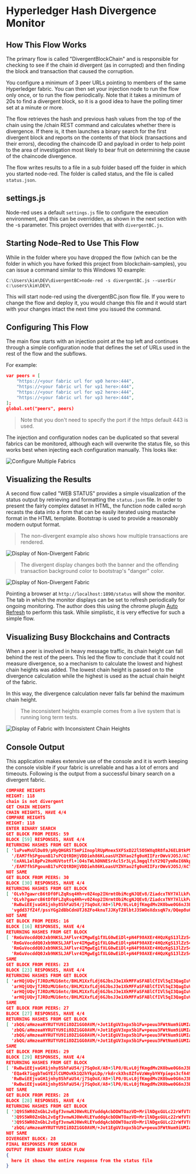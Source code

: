 # Hyperledger Hash Divergence Monitor

## How This Flow Works

The primary flow is called "DivergentBlockChain" and is responsible for checking to see if the chain id divergent (as in corrupted) and then finding the block and transaction that caused the corruption.

You configure a minimum of 3 peer URLs pointing to members of the same Hyperledger fabric. You can then set your injection node to run the flow only once, or to run the flow periodically. Note that it takes a minimum of 20s to find a divergent block, so it is a good idea to have the polling timer set at a minute or more. 

The flow retrieves the hash and previous hash values from the top of the chain using the <url>/chain REST command and calculates whether there is divergence. If there is, it then launches a binary search for the first divergent block and reports on the contents of that block (transactions and their errors), decoding the chaincode ID and payload in order to help point to the area of investigation most likely to bear fruit on determining the cause of the chaincode divergence.

The flow writes results to a file in a sub folder based off the folder in which you started node-red. The folder is called status, and the file is called `status.json`.

## settings.js

Node-red uses a default `settings.js` file to configure the execution environment, and this can be overridden, as shown in the next section with the -s parameter. This project overrides that with `divergentBC.js`.

## Starting Node-Red to Use This Flow

While in the folder where you have dropped the flow (which can be the folder in which you have forked this project from blockchain-samples), you can issue a command similar to this Windows 10 example:

`C:\Users\kim\DEV\divergentBC>node-red -s divergentBC.js --userDir c:\users\kim\DEV\`

This will start node-red using the divergentBC.json flow file. If you were to change the flow and deploy it, you would change this file and it would start with your changes intact the next time you issued the command.

## Configuring This Flow

The main flow starts with an injection point at the top left and continues through a simple configuration node that defines the set of URLs used in the rest of the flow and the subflows.

For example:

``` json
var peers = [
    "https://<your fabric url for vp0 here>:444",
    "https://<your fabric url for vp1 here>:444",
    "https://<your fabric url for vp2 here>:444",
    "https://<your fabric url for vp3 here>:444",
];
global.set("peers", peers)
```

>Note that you don't need to specify the port if the https default 443 is used.

The injection and configuration nodes can be duplicated so that several fabrics can be monitored, although each will overwrite the status file, so this works best when injecting each configuration manually. This looks like:

![Configure Multiple Fabrics](configure_divergent_monitor.jpeg)

## Visualizing the Results

A second flow called "WEB STATUS" provides a simple visualization of the status output by retrieving and formatting the `status.json` file. In order to present the fairly complex dataset in HTML, the function node called `morph` recasts the data into a form that can be easily iterated using mustache format in the HTML template. Bootstrap is used to provide a reasonably modern output format.

> The non-divergent example also shows how multiple transactions are rendered.

![Display of Non-Divergent Fabric](divergent_monitor_output_notdivergent.jpeg)

> The divergent display changes both the banner and the offending transaction background color to bootstrap's "danger" color.

![Display of Non-Divergent Fabric](divergent_monitor_output_divergent.jpeg)

Pointing a browser at `http://localhost:1890/status` will show the monitor. The tab in which the monitor displays can be set to refresh periodically for ongoing monitoring. The author does this using the chrome plugin [Auto Refresh](http://64px.com/auto-refresh/ifooldnmmcmlbdennkpdnlnbgbmfalko) to perform this task. While simplistic, it is very effective for such a simple flow.

## Visualizing Busy Blockchains and Contracts

When a peer is involved in heavy message traffic, its chain height can fall behind the rest of the peers. This led the flow to conclude that it could not measure divergence, so a mechanism to calculate the lowest and highest chain heights was added. The lowest chain height is passed on to the divergence calculation while the highest is used as the actual chain height of the fabric.

In this way, the divergence calculation never falls far behind the maximum chain height.

> The inconsistent heights example comes from a live system that is running long term tests.

![Display of Fabric with Inconsistent Chain Heights](divergent_monitor_output_inconsistent.jpeg)

## Console Output

This application makes extensive use of the console and it is worth keeping the console visible if your fabric is unreliable and has a lot of errors and timeouts. Following is the output from a successful binary search on a divergent fabric.

``` json
COMPARE HEIGHTS
HEIGHT: 118
chain is not divergent
GET CHAIN HEIGHTS
CHAIN HEIGHTS, HAVE 4/4
COMPARE HEIGHTS
HEIGHT: 118
ENTER BINARY SEARCH
GET BLOCK FROM PEERS: 59
BLOCK [59] RESPONSES, HAVE 4/4
RETURNING HASHES FROM GET BLOCK
[ 'luPveMsUlDu09/pNyQHGRST5mPiInoplRUpMnex5XFSxD22l5O5WXq8R8faJ6ELBtkPMpSEeuahUuoNGuSDtow==',
  '/EAM7fhSPgounB17sPCQtRDHjVDDieh86KLoasUYZNYao2fg0oHIIFzrDWvVJO5J/ACTx+040bapXTaRGXK2Mw==',
  '6xANL1elBpPv2HoHUVtotfl+1O4sTWLhDNNESrAcl5r3LyL3mgqlfsY29Q7ymReI6NkpnqrMu5Xo4KOt1bKjgw==',
  '/EAM7fhSPgounB17sPCQtRDHjVDDieh86KLoasUYZNYao2fg0oHIIFzrDWvVJO5J/ACTx+040bapXTaRGXK2Mw==' ]
NOT SAME
GET BLOCK FROM PEERS: 30
BLOCK [30] RESPONSES, HAVE 4/4
RETURNING HASHES FROM GET BLOCK
[ 'OLvh7gawrcB6tDf0FLZqRsq4Hh+v0Z4op2INrmtObiMcgNJQEv8/ZiadcxTNY7AlLkFw26NUS3m+HqnIUfAsOA==',
  'OLvh7gawrcB6tDf0FLZqRsq4Hh+v0Z4op2INrmtObiMcgNJQEv8/ZiadcxTNY7AlLkFw26NUS3m+HqnIUfAsOA==',
  'RwBwiEEjvaGH1jnhy8ShFaU54/j7SqOoX/A8+5lP0/0LvL0jfKmgdMv2K0bwe0G6nJ3Bxv4LDKw5xMhjRD48GQ==',
  'vgdd37fZ4f/pssYGg2dBbCdnUTJ8ZFo4knuTJJKyTZ0lbtJ3SWOoXdxsqN7x/DQep8u6hYRxWSu8nyCeKNgOkA==' ]
NOT SAME
GET BLOCK FROM PEERS: 16
BLOCK [16] RESPONSES, HAVE 4/4
RETURNING HASHES FROM GET BLOCK
[ 'RmGuVocddQ0Jxb9NKSLJAFlvr4IMgwEg1fXLG0wEiDl+pN4F98AXEr4HQzKgS13lZz54wW/zGE5g0cXEoSXSRQ==',
  'RmGuVocddQ0Jxb9NKSLJAFlvr4IMgwEg1fXLG0wEiDl+pN4F98AXEr4HQzKgS13lZz54wW/zGE5g0cXEoSXSRQ==',
  'RmGuVocddQ0Jxb9NKSLJAFlvr4IMgwEg1fXLG0wEiDl+pN4F98AXEr4HQzKgS13lZz54wW/zGE5g0cXEoSXSRQ==',
  'RmGuVocddQ0Jxb9NKSLJAFlvr4IMgwEg1fXLG0wEiDl+pN4F98AXEr4HQzKgS13lZz54wW/zGE5g0cXEoSXSRQ==' ]
SAME
GET BLOCK FROM PEERS: 23
BLOCK [23] RESPONSES, HAVE 4/4
RETURNING HASHES FROM GET BLOCK
[ 'arHQjUQvjTJRDzMU16ntc/BHLM1XxfLdj6GJbsJ3e1XkMFFaSFABlCfIVl5qI3QagIuVFIYuNghDr7BJhhrapA==',
  'arHQjUQvjTJRDzMU16ntc/BHLM1XxfLdj6GJbsJ3e1XkMFFaSFABlCfIVl5qI3QagIuVFIYuNghDr7BJhhrapA==',
  'arHQjUQvjTJRDzMU16ntc/BHLM1XxfLdj6GJbsJ3e1XkMFFaSFABlCfIVl5qI3QagIuVFIYuNghDr7BJhhrapA==',
  'arHQjUQvjTJRDzMU16ntc/BHLM1XxfLdj6GJbsJ3e1XkMFFaSFABlCfIVl5qI3QagIuVFIYuNghDr7BJhhrapA==' ]
SAME
GET BLOCK FROM PEERS: 27
BLOCK [27] RESPONSES, HAVE 4/4
RETURNING HASHES FROM GET BLOCK
[ 'zbQG/aHmzeaHYRUTYU9Ii8DZ1GG0AVM/+Jot1EgUV3xpx5b1Fw+peuu3FWtNum9iUMIakFkRoTn74UdHLN+Ing==',
  'zbQG/aHmzeaHYRUTYU9Ii8DZ1GG0AVM/+Jot1EgUV3xpx5b1Fw+peuu3FWtNum9iUMIakFkRoTn74UdHLN+Ing==',
  'zbQG/aHmzeaHYRUTYU9Ii8DZ1GG0AVM/+Jot1EgUV3xpx5b1Fw+peuu3FWtNum9iUMIakFkRoTn74UdHLN+Ing==',
  'zbQG/aHmzeaHYRUTYU9Ii8DZ1GG0AVM/+Jot1EgUV3xpx5b1Fw+peuu3FWtNum9iUMIakFkRoTn74UdHLN+Ing==' ]
SAME
GET BLOCK FROM PEERS: 29
BLOCK [29] RESPONSES, HAVE 4/4
RETURNING HASHES FROM GET BLOCK
[ 'RwBwiEEjvaGH1jnhy8ShFaU54/j7SqOoX/A8+5lP0/0LvL0jfKmgdMv2K0bwe0G6nJ3Bxv4LDKw5xMhjRD48GQ==',
  'EQa4k7iqgbTmGYEJlCUMOvKk1Q2hYkpLDp/rkdrckXhs8ZfoVzWmybYHYpieps3cfA49IVkSwvols9dTrSEeEg==',
  'RwBwiEEjvaGH1jnhy8ShFaU54/j7SqOoX/A8+5lP0/0LvL0jfKmgdMv2K0bwe0G6nJ3Bxv4LDKw5xMhjRD48GQ==',
  'RwBwiEEjvaGH1jnhy8ShFaU54/j7SqOoX/A8+5lP0/0LvL0jfKmgdMv2K0bwe0G6nJ3Bxv4LDKw5xMhjRD48GQ==' ]
NOT SAME
GET BLOCK FROM PEERS: 28
BLOCK [28] RESPONSES, HAVE 4/4
RETURNING HASHES FROM GET BLOCK
[ '3Q9S5WR0ZnGbL2vEgf3vnwNJ0WvRLEYuddqAcbDDWTOazVD+MrilNDgxGULc22rWfVT84FxJGnBwWcjKitUhdA==',
  '3Q9S5WR0ZnGbL2vEgf3vnwNJ0WvRLEYuddqAcbDDWTOazVD+MrilNDgxGULc22rWfVT84FxJGnBwWcjKitUhdA==',
  '3Q9S5WR0ZnGbL2vEgf3vnwNJ0WvRLEYuddqAcbDDWTOazVD+MrilNDgxGULc22rWfVT84FxJGnBwWcjKitUhdA==',
  'zbQG/aHmzeaHYRUTYU9Ii8DZ1GG0AVM/+Jot1EgUV3xpx5b1Fw+peuu3FWtNum9iUMIakFkRoTn74UdHLN+Ing==' ]
NOT SAME
DIVERGENT BLOCK: 28
FINAL RESPONSES FROM SEARCH
OUTPUT FROM BINARY SEARCH FLOW
{
  here it shows the entire response from the status file
}
```